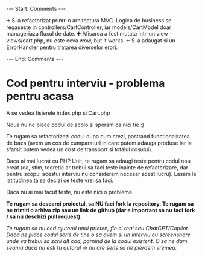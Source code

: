 --- Start: Comments ---

➕ S-a refactorizat printr-o arhitectura MVC. Logica de business se regaseste in controllers/CartController, iar models/CartModel doar manageriaza fluxul de date.
➕ Afisarea a fost mutata intr-un view - views/cart.php, nu este ceva wow, but it works.
➕ S-a adaugat si un ErrorHandler pentru tratarea diverselor erori.

--- End: Comments ---

# Cod pentru interviu - problema pentru acasa

A se vedea fisierele index.php si Cart.php

Noua nu ne place codul de acolo si speram ca nici tie :)

Te rugam sa refactorizezi codul dupa cum crezi, pastrand functionalitatea de baza (avem un cos de cumparaturi in care putem adauga produse iar la sfarsit putem vedea un cost de transport si totalul cosului).

Daca ai mai lucrat cu PHP Unit, te rugam sa adaugi teste pentru codul nou creat (da, stim, teoretic ar trebui sa faci teste inainte de refactorizare, dar pentru scopul acestui interviu nu consideram necesar acest lucru). Lasam la latitudinea ta sa decizi ce teste vrei sa faci.

Daca nu ai mai facut teste, nu este nici o problema.

**Te rugam sa descarci proiectul, sa NU faci fork la repository. Te rugam sa ne trimiti o arhiva zip sau un link de github (dar e important sa nu faci fork / sa nu deschizi pull request).**

*Te rugam sa nu ceri ajutorul unui prieten, fie el real sau ChatGPT/Copilot. Daca ne place codul scris de tine o sa avem si un interviu cu screenshare unde va trebui sa scrii alt cod, pornind de la codul existent. O sa ne dam seama daca nu esti tu autorul → nu are sens sa ne pierdem vremea.*
